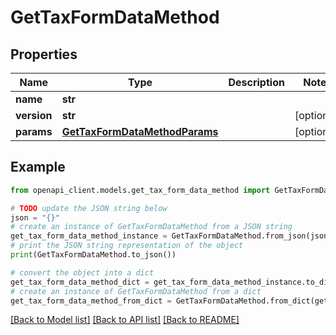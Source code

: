 # GetTaxFormDataMethod


## Properties

Name | Type | Description | Notes
------------ | ------------- | ------------- | -------------
**name** | **str** |  | 
**version** | **str** |  | [optional] 
**params** | [**GetTaxFormDataMethodParams**](GetTaxFormDataMethodParams.md) |  | [optional] 

## Example

```python
from openapi_client.models.get_tax_form_data_method import GetTaxFormDataMethod

# TODO update the JSON string below
json = "{}"
# create an instance of GetTaxFormDataMethod from a JSON string
get_tax_form_data_method_instance = GetTaxFormDataMethod.from_json(json)
# print the JSON string representation of the object
print(GetTaxFormDataMethod.to_json())

# convert the object into a dict
get_tax_form_data_method_dict = get_tax_form_data_method_instance.to_dict()
# create an instance of GetTaxFormDataMethod from a dict
get_tax_form_data_method_from_dict = GetTaxFormDataMethod.from_dict(get_tax_form_data_method_dict)
```
[[Back to Model list]](../README.md#documentation-for-models) [[Back to API list]](../README.md#documentation-for-api-endpoints) [[Back to README]](../README.md)


